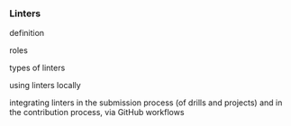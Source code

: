### Linters

definition

roles

types of linters

using linters locally

integrating linters in the submission process (of drills and projects) and in the contribution process, via GitHub workflows
